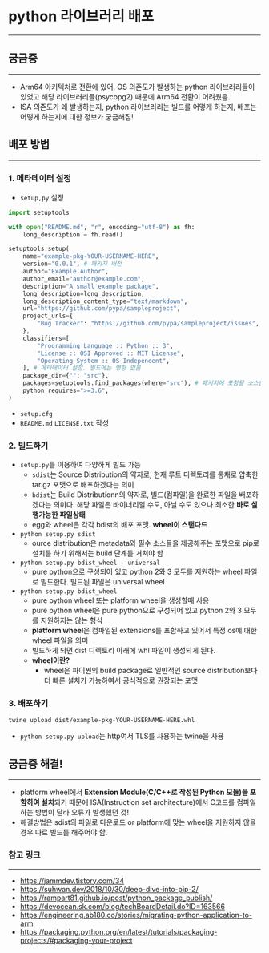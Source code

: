 # python 라이브러리 배포

---

## 궁금증

---

- Arm64 아키텍처로 전환에 있어, OS 의존도가 발생하는 python 라이브러리들이 있었고 해당 라이브러리들(psycopg2) 때문에 Arm64 전환이 어려웠음.
- ISA 의존도가 왜 발생하는지, python 라이브러리는 빌드를 어떻게 하는지, 배포는 어떻게 하는지에 대한 정보가 궁금해짐!

## 배포 방법

---

### 1. 메타데이터 설정

- `setup,py` 설정

```python
import setuptools

with open("README.md", "r", encoding="utf-8") as fh:
    long_description = fh.read()

setuptools.setup(
    name="example-pkg-YOUR-USERNAME-HERE",
    version="0.0.1", # 패키지 버전
    author="Example Author",
    author_email="author@example.com",
    description="A small example package",
    long_description=long_description,
    long_description_content_type="text/markdown",
    url="https://github.com/pypa/sampleproject",
    project_urls={
        "Bug Tracker": "https://github.com/pypa/sampleproject/issues",
    },
    classifiers=[
        "Programming Language :: Python :: 3",
        "License :: OSI Approved :: MIT License",
        "Operating System :: OS Independent",
    ], # 메타데이터 설정. 빌드에는 영향 없음
    package_dir={"": "src"},
    packages=setuptools.find_packages(where="src"), # 패키지에 포함될 소스들
    python_requires=">=3.6",
)
```

- `setup.cfg`
- `README.md` `LICENSE.txt` 작성

### 2. 빌드하기

- `setup.py`를 이용하여 다양하게 빌드 가능
  - `sdist`는 Source Distribution의 약자로, 현재 루트 디렉토리를 통채로 압축한 tar.gz 포맷으로 배포하겠다는 의미
  - `bdist`는 Build Distributionn의 약자로, 빌드(컴파일)을 완료한 파일을 배포하겠다는 의미다. 해당 파일은 바이너리일 수도, 아닐 수도 있으나 최소한 **바로 실행가능한 파일상태**
  - egg와 wheel은 각각 bdist의 배포 포맷. **wheel이 스탠다드**
- `python setup.py sdist`
  - ource distribution은 metadata와 필수 소스들을 제공해주는 포맷으로 pip로 설치를 하기 위해서는 build 단계를 거쳐야 함
- `python setup.py bdist_wheel --universal`
  - pure python으로 구성되어 있고 python 2와 3 모두를 지원하는 wheel 파일로 빌드한다. 빌드된 파일은 universal wheel
- `python setup.py bdist_wheel`
  - pure python wheel 또는 platform wheel을 생성할때 사용
  - pure python wheel은 pure python으로 구성되어 있고 python 2와 3 모두를 지원하지는 않는 형식
  - **platform wheel**은 컴파일된 extensions를 포함하고 있어서 특정 os에 대한 wheel 파일을 의미
  - 빌드하게 되면 dist 디렉토리 아래에 whl 파일이 생성되게 된다.
  - **wheel이란?**
    - wheel은 파이썬의 build package로 일반적인 source distribution보다 더 빠른 설치가 가능하여서 공식적으로 권장되는 포맷

### 3. 배포하기

`twine upload dist/example-pkg-YOUR-USERNAME-HERE.whl`
  - `python setup.py upload`는 http여서 TLS를 사용하는 twine을 사용

## 궁금증 해결!

---

- platform wheel에서 **Extension Module(C/C++로 작성된 Python 모듈)을 포함하여 설치**되기 때문에 ISA(Instruction set architecture)에서 C코드를 컴파일하는 방법이 달라 오류가 발생했던 것!
- 해결방법은 sdist의 파일로 다운로드 or platform에 맞는 wheel을 지원하지 않을 경우 따로 빌드를 해주어야 함.

### 참고 링크

---

- https://jammdev.tistory.com/34
- https://suhwan.dev/2018/10/30/deep-dive-into-pip-2/
- https://rampart81.github.io/post/python_package_publish/
- https://devocean.sk.com/blog/techBoardDetail.do?ID=163566
- https://engineering.ab180.co/stories/migrating-python-application-to-arm
- https://packaging.python.org/en/latest/tutorials/packaging-projects/#packaging-your-project